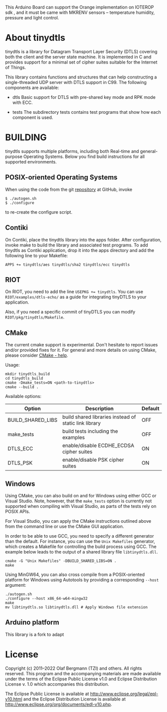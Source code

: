 This Arduino Board can support the Orange implementation on IOTEROP sdk , and it must be came with MKRENV sensors – temperature humidity, pressure and light control.

# About tinydtls

tinydtls is a library for Datagram Transport Layer Security (DTLS)
covering both the client and the server state machine. It is
implemented in C and provides support for a minimal set of cipher
suites suitable for the Internet of Things.

This library contains functions and structures that can help
constructing a single-threaded UDP server with DTLS support in
C99. The following components are available:

* dtls
  Basic support for DTLS with pre-shared key mode and RPK mode with ECC.

* tests
  The subdirectory tests contains test programs that show how each
  component is used.

# BUILDING

tinydtls supports multiple platforms, including both Real-time
and general-purpose Operating Systems. Below you find build instructions for
all supported environments.

## POSIX-oriented Operating Systems

When using the code from the git
[repository](https://github.com/eclipse/tinydtls) at GitHub, invoke

    $ ./autogen.sh
    $ ./configure

to re-create the configure script.

## Contiki

On Contiki, place the tinydtls library into the apps folder. After
configuration, invoke make to build the library and associated test
programs. To add tinydtls as Contiki application, drop it into the
apps directory and add the following line to your Makefile:

    APPS += tinydtls/aes tinydtls/sha2 tinydtls/ecc tinydtls

## RIOT

On RIOT, you need to add the line `USEPKG += tinydtls`.
You can use `RIOT/examples/dtls-echo/` as a guide for integrating tinyDTLS
to your application.

Also, if you need a specific commit of tinyDTLS you can modify
`RIOT/pkg/tinydtls/Makefile`.

## CMake

The current cmake support is experimental. Don't hesitate to report issues
and/or provided fixes for it. For general and more details on using CMake,
please consider [CMake - help](https://cmake.org/cmake/help/latest/index.html).

Usage:

```
mkdir tinydtls_build
cd tinydtls_build
cmake -Dmake_tests=ON <path-to-tinydtls>
cmake --build .
```

Available options:

| Option | Description | Default |
| ------ | ----------- | ------- |
| BUILD_SHARED_LIBS | build shared libraries instead of static link library | OFF |
| make_tests | build tests including the examples | OFF |
| DTLS_ECC | enable/disable ECDHE_ECDSA cipher suites | ON |
| DTLS_PSK | enable/disable PSK cipher suites | ON |

## Windows

Using CMake, you can also build on and for Windows using either GCC or Visual
Studio.
Note, however, that the `make_tests` option is currently not supported when
compiling with Visual Studio, as parts of the tests rely on POSIX APIs.

For Visual Studio, you can apply the CMake instructions outlined above from the
command line or use the CMake GUI application.

In order to be able to use GCC, you need to specify a different generator than
the default.
For instance, you can use the `Unix Makefiles` generator, which creates a
Makefile for controlling the build process using GCC.
The example below leads to the output of a shared library file
`libtinydtls.dll`.

```
cmake -G "Unix Makefiles" -DBUILD_SHARED_LIBS=ON .
make
```

Using MinGW64, you can also cross compile from a POSIX-oriented
platform for Windows using Autotools by providing a corresponding `--host`
argument:

```
./autogen.sh
./configure --host x86_64-w64-mingw32
make
mv libtinydtls.so libtinydtls.dll # Apply Windows file extension
```
## Arduino platform
This library is a fork to adapt
# License

Copyright (c) 2011–2022 Olaf Bergmann (TZI) and others.
All rights reserved. This program and the accompanying materials
are made available under the terms of the Eclipse Public License v1.0
and Eclipse Distribution License v. 1.0 which accompanies this distribution.

The Eclipse Public License is available at
http://www.eclipse.org/legal/epl-v10.html and the Eclipse Distribution
License is available at
http://www.eclipse.org/org/documents/edl-v10.php.
